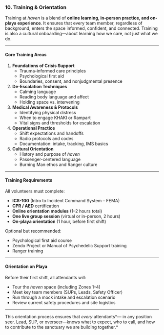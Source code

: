 ### **10\. Training & Orientation**

Training at *haven* is a blend of **online learning, in-person practice, and on-playa experience**. It ensures that every team member, regardless of background, enters the space informed, confident, and connected. Training is also a cultural onboarding—about learning how we care, not just what we do.

---

#### **Core Training Areas**

1. **Foundations of Crisis Support**  
   * Trauma-informed care principles  
   * Psychological first aid  
   * Boundaries, consent, and nonjudgmental presence  
2. **De-Escalation Techniques**  
   * Calming language  
   * Reading body language and affect  
   * Holding space vs. intervening  
3. **Medical Awareness & Protocols**  
   * Identifying physical distress  
   * When to engage KHAKI or Rampart  
   * Vital signs and thresholds for escalation  
4. **Operational Practice**  
   * Shift expectations and handoffs  
   * Radio protocols and codes  
   * Documentation: intake, tracking, IMS basics  
5. **Cultural Orientation**  
   * History and purpose of *haven*  
   * Passenger-centered language  
   * Burning Man ethos and Ranger culture

---

#### **Training Requirements**

All volunteers must complete:

* **ICS-100** (Intro to Incident Command System – FEMA)  
* **CPR / AED** certification  
* **Online orientation modules** (1–2 hours total)  
* **One live group session** (virtual or in-person, 2 hours)  
* **On-playa orientation** (1 hour, before first shift)

Optional but recommended:

* Psychological first aid course  
* Zendo Project or Manual of Psychedelic Support training  
* Ranger training 

---

#### **Orientation on Playa**

Before their first shift, all attendants will:

* Tour the *haven* space (including Zones 1–4)  
* Meet key team members (SUPs, Leads, Safety Officer)  
* Run through a mock intake and escalation scenario  
* Review current safety procedures and site logistics

---

This orientation process ensures that *every* attendants*— in any position seer. Lead, SUP, or overseer—knows what to expect, who to call, and how to contribute to the sanctuary we are building together.* 